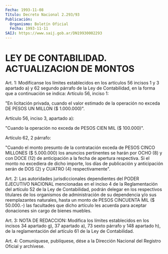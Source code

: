 ```yaml
---
Fecha: 1993-11-08
Título: Decreto Nacional 2.293/93
Publicación:
  Organismo: Boletín Oficial
  Fecha: 1993-11-11
SAIJ: https://www.saij.gob.ar/DN19930002293
---
```

# LEY DE CONTABILIDAD. ACTUALIZACION DE MONTOS

<a id="1"></a>
Art.  1: Modifícanse los límites establecidos en los artículos 56 incisos 1  y  3  apartado  a)  y 62 segundo párrafo de la Ley de Contabilidad,  en  la  forma  que a continuación  se  indica:  Artículo 56, inciso 1:

"En licitación privada, cuando  el  valor estimado de la operación no exceda DE PESOS UN MILLON ($ 1.000.000)".

Artículo 56, inciso 3, apartado a):

"Cuando la operación no exceda de PESOS  CIEN  MIL  ($  100.000)".

Artículo 62, 2 párrafo:

"Cuando  el  monto  presunto  de  la  contratación exceda de PESOS CINCO MILLONES ($ 5.000.000) los anuncios  pertinentes se harán por OCHO  (8) y con DOCE (12) de anticipación a la  fecha  de  apertura respectiva.  Si el monto no excediera de dicho importe, los días de publicación  y    anticipación  serán  de  DOS  (2)  y  CUATRO  (4) respectivamente".

<a id="2"></a>
Art. 2: Las autoridades jurisdiccionales dependientes del PODER EJECUTIVO  NACIONAL mencionadas en el inciso 4 de la Reglamentación del artículo  52  de  la Ley de Contabilidad, podrán delegar en los respectivos titulares de  los  organismos  de  administración de su dependencia  y/o  sus reemplazantes naturales, hasta  un  monto  de PESOS CINCUENTA MIL  ($ 50.000.-) las facultades que dicho artículo les acuerda para aceptar  donaciones  sin  cargo de bienes muebles.

<a id="3"></a>
Art. 3: NOTA DE REDACCION: Modifica los límites establecidos en los incisos 34 apartado  g),  37  apartado a), 73 sexto párrafo y 148 apartado h), de la reglamentación  del  artículo 61 de la Ley de Contabilidad.

<a id="4"></a>
Art. 4: Comuníquese, publíquese, dése a la Dirección Nacional del Registro Oficial y archívese.